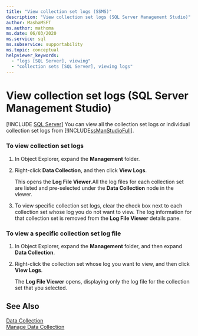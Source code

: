```yaml
---
title: "View collection set logs (SSMS)"
description: "View collection set logs (SQL Server Management Studio)"
author: MashaMSFT
ms.author: mathoma
ms.date: 06/03/2020
ms.service: sql
ms.subservice: supportability
ms.topic: conceptual
helpviewer_keywords:
  - "logs [SQL Server], viewing"
  - "collection sets [SQL Server], viewing logs"
---
```

# View collection set logs (SQL Server Management Studio)
 [!INCLUDE [SQL Server](../../includes/applies-to-version/sqlserver.md)]
  You can view all the collection set logs or individual collection set logs from [!INCLUDE[ssManStudioFull](../../includes/ssmanstudiofull-md.md)].  
  
### To view collection set logs  
  
1.  In Object Explorer, expand the **Management** folder.  
  
2.  Right-click **Data Collection**, and then click **View Logs**.  
  
     This opens the **Log File Viewer**.All the log files for each collection set are listed and pre-selected under the **Data Collection** node in the viewer.  
  
3.  To view specific collection set logs, clear the check box next to each collection set whose log you do not want to view. The log information for that collection set is removed from the **Log File Viewer** details pane.  

### To view a specific collection set log file  
  
1.  In Object Explorer, expand the **Management** folder, and then expand **Data Collection**.  
  
2.  Right-click the collection set whose log you want to view, and then click **View Logs**.  
  
     The **Log File Viewer** opens, displaying only the log file for the collection set that you selected.  
  
## See Also  
 [Data Collection](../../relational-databases/data-collection/data-collection.md)   
 [Manage Data Collection](../../relational-databases/data-collection/manage-data-collection.md)  
  
  
